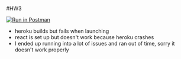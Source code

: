 #HW3


[![Run in Postman](https://run.pstmn.io/button.svg)](https://app.getpostman.com/run-collection/fcee7bbdad8cc0189967#?env%5BHW3%5D=W10=)

- heroku builds but fails when launching
- react is set up but doesn't work because heroku crashes
- I ended up running into a lot of issues and ran out of time, sorry it doesn't work properly
